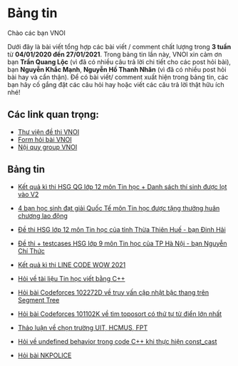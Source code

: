 # Bảng tin 
Chào các bạn VNOI 

Dưới đây là bài viết tổng hợp các bài viết / comment chất lượng trong **3 tuần** từ **04/01/2020 đến 27/01/2021**. Trong bảng tin lần này, VNOI xin cảm ơn bạn **Trần Quang Lộc** (vì đã có nhiều câu trả lời chi tiết cho các post hỏi bài), bạn **Nguyễn Khắc Mạnh**, **Nguyễn Hồ Thanh Nhân** (vì đã có nhiều post hỏi bài hay và cẩn thận). Để có bài viết/ comment xuất hiện trong bảng tin, các bạn hãy cố gắng đặt các câu hỏi hay hoặc viết các câu trả lời thật hữu ích nhé! 


## Các link quan trọng:
* [Thư viện đề thi VNOI](https://drive.google.com/drive/folders/1LBcmCf7TEwKJeaIgDRk-BBkHQbkHyR3n?usp=sharing)
* [Form hỏi bài VNOI](https://www.facebook.com/groups/VNOIForum/permalink/3591035067583968/)
* [Nội quy group VNOI](https://www.facebook.com/groups/VNOIForum/permalink/3551923554828453/)

## Bảng tin

* [Kết quả kì thi HSG QG lớp 12 môn Tin học + Danh sách thí sinh được lọt vào V2](https://www.facebook.com/groups/VNOIForum/permalink/3882667805087358/)

* [4 bạn học sinh đạt giải Quốc Tế môn Tin học được tặng thưởng huân chương lao động](https://www.facebook.com/groups/VNOIForum/permalink/3859045007449638/)

* [Đề thi HSG lớp 12 môn Tin học của tỉnh Thừa Thiên Huế - bạn Đinh Hải](https://www.facebook.com/groups/VNOIForum/permalink/3886020988085373/)

* [Đề thi + testcases HSG lớp 9 môn Tin học của TP Hà Nội - bạn Nguyễn Chí Thức](https://www.facebook.com/groups/VNOIForum/permalink/3886169454737193/)

* [Kết quả kì thi LINE CODE WOW 2021](https://www.facebook.com/groups/VNOIForum/permalink/3902980439722761/)

* [Hỏi về tài liệu Tin học viết bằng C++](https://www.facebook.com/groups/VNOIForum/permalink/3875305419156930/)

* [Hỏi bài Codeforces 102272D về truy vấn cập nhật bậc thang trên Segment Tree](https://www.facebook.com/groups/VNOIForum/permalink/3903073166380155/)

* [Hỏi bài Codeforces 101102K về tìm toposort có thứ tự từ điển lớn nhất](https://www.facebook.com/groups/VNOIForum/permalink/3899415553412583/)

* [Thảo luận về chọn trường UIT, HCMUS, FPT](https://www.facebook.com/groups/VNOIForum/permalink/3891052744248864/)

* [Hỏi về undefined behavior trong code C++ khi thực hiện const_cast](https://www.facebook.com/groups/VNOIForum/permalink/3847604478593691/)

* [Hỏi bài NKPOLICE](https://www.facebook.com/groups/VNOIForum/permalink/3851226988231440/)


